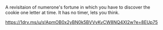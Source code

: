 A revisitaion of numerone's fortune in which you have to discover the cookie one letter at time.
It has no timer, lets you think.

https://1drv.ms/u/s!ApmOB0x2yBN0k5BVVvKvCW8NQ4XI2w?e=8EUp75
